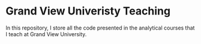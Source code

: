 # Grand View Univeristy Teaching

In this repository, I store all the code presented in the analytical courses that I teach at Grand View University.
